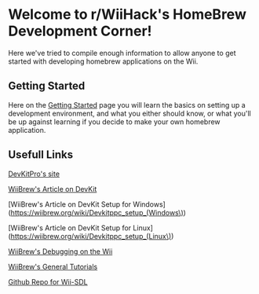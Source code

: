 # Welcome to r/WiiHack's HomeBrew Development Corner!

Here we've tried to compile enough information to allow anyone to get started with developing homebrew applications on the Wii.

## Getting Started

Here on the [Getting Started](/r/WiiHacks/wiki/wiidev/gettingstarted) page you will learn the basics on setting up a development environment, and what you either should know, or what you'll be up against learning if you decide to make your own homebrew application.

## Usefull Links

[DevKitPro's site](https://devkitpro.org)

[WiiBrew's Article on DevKit](https://wiibrew.org/wiki/DevkitPPC)

[WiiBrew's Article on DevKit Setup for Windows](https://wiibrew.org/wiki/Devkitppc_setup_(Windows\))

[WiiBrew's Article on DevKit Setup for Linux](https://wiibrew.org/wiki/Devkitppc_setup_(Linux\))

[WiiBrew's Debugging on the Wii](https://wiibrew.org/wiki/Debugging)

[WiiBrew's General Tutorials](https://wiibrew.org/wiki/Tutorials)

[Github Repo for Wii-SDL](https://github.com/dborth/sdl-wii)